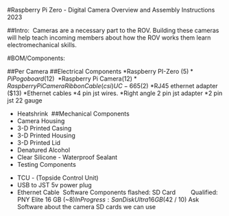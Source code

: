 #Raspberry Pi Zero - Digital Camera Overview and Assembly Instructions 2023

##Intro: 
Cameras are a necessary part to the ROV. Building these cameras will help teach incoming members about how the ROV works them learn electromechanical skills. 

#BOM/Components:

##Per Camera
##Electrical Components
  *Raspberry PI-Zero ($5 )
  *Pi Pogo board ($12) 
  *Raspberry Pi Camera($12)
  *Raspberry Pi Camera Ribbon Cable (csi) UC- 665 ($2)
  *RJ45 ethernet adapter ($13)
  *Ethernet cables
  *4 pin jst wires.
  *Right angle 2 pin jst adapter
  *2 pin jst 22 gauge
 * Heatshrink 
##Mechanical Components
*  Camera Housing
*   3-D Printed Casing
*   3-D Printed Housing
*  3-D Printed Lid
* Denatured Alcohol
*  Clear Silicone - Waterproof Sealant
*  Testing Components
-  TCU - (Topside Control Unit)
-   USB to JST 5v power plug 
-   Ethernet Cable
 Software Components
flashed: SD Card
        Qualified: PNY Elite 16 GB (~$8)
        In Progress: San Disk Ultra 16GB ($42 / 10)
Ask Software about the camera SD cards we can use
